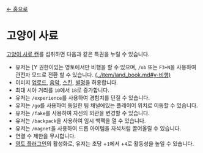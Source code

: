 [← 홈으로](../)
# 고양이 사료
[고양이 사료 캔](../item/canned_cat.md)를 섭취하면 다음과 같은 특권을 누릴 수 있습니다.

- 유저는 [Y 권한이있는 영토에서만 비행을 할 수 있으며, `/ob` 또는 `F3+N`을 사용하여 관전자 모드로 전환 할 수 있습니다. [(../item/land_book.md#y-비행)](https://minecraft.fandom.com/ko/wiki/관전자_모드)
- 이미지 [업로드](https://discord.com/channels/799977829805981716/1050904585746784258), [음악](https://discord.com/channels/799977829805981716/1050912245758050326), [스킨](https://discord.com/channels/799977829805981716/1052733588765937694), [별명](https://discord.com/channels/799977829805981716/1052733336138825808)을 허용합니다.
- 최대 시야 거리를 `10`에서 `18`로 증가합니다.
- 유저는 `/experience`를 사용하여 경험치를 던질 수 있습니다.
- 유저는 `/go`를 사용하여 동일한 팀 채널에있는 플레이어 위치로 이동할 수 있습니다.
- 유저는 `/fake`를 사용하여 자신의 외관을 변경할 수 있습니다.
- 유저는 `/backpack`을 사용하여 임시 백팩을 열 수 있습니다.
- 유저는 `/magnet`을 사용하여 드롭 아이템을 자석처럼 끌어올릴 수 있습니다.
- 연결 수 제한을 무시합니다.
- [영토 플러그인](../item/land_book.md#활성)의 활성화로, 유저는 초당 +`1`에서 +`4`로 활동성을 높일 수 있습니다.
